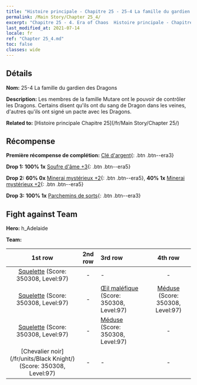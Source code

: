 ```yaml
---
title: "Histoire principale - Chapitre 25 - 25-4 La famille du gardien des Dragons"
permalink: /Main Story/Chapter 25_4/
excerpt: "Chapitre 25 - 4. Era of Chaos  Histoire principale - Chapitre 25_4. 25-4 La famille du gardien des Dragons"
last_modified_at: 2021-07-14
locale: fr
ref: "Chapter 25_4.md"
toc: false
classes: wide
---
```


## Détails

 **Nom:** 25-4 La famille du gardien des Dragons

 **Description:** Les membres de la famille Mutare ont le pouvoir de contrôler les Dragons. Certains disent qu'ils ont du sang de Dragon dans les veines, d'autres qu'ils ont signé un pacte avec les Dragons.

 **Related to:** [Histoire principale Chapitre 25](/fr/Main Story/Chapter 25/)

## Récompense

 **Première récompense de complétion:** [Clé d'argent](/ItemsFR/con_693/){: .btn .btn--era3}

 **Drop 1:** **100% 1x** [Soufre d'âme +3](/ItemsFR/mat_85/){: .btn .btn--era5}

 **Drop 2:** **60% 0x** [Minerai mystérieux +2](/ItemsFR/mat_75/){: .btn .btn--era5}, **40% 1x** [Minerai mystérieux +2](/ItemsFR/mat_75/){: .btn .btn--era5}

 **Drop 3:** **100% 1x** [Parchemins de sorts](/ItemsFR/con_694/){: .btn .btn--era3}


## Fight against Team
 **Hero:** h_Adelaide

 **Team:**


  | 1st row | 2nd row | 3rd row | 4th row |
  |:----:|:----:|:----|:----:|
  | [Squelette](/fr/units/Skeleton/) (Score: 350308, Level:97)  | - | - | - |
  | [Squelette](/fr/units/Skeleton/) (Score: 350308, Level:97)  | - | [Œil maléfique](/fr/units/Beholder/) (Score: 350308, Level:97)  | [Méduse](/fr/units/Medusa/) (Score: 350308, Level:97)  |
  | [Squelette](/fr/units/Skeleton/) (Score: 350308, Level:97)  | - | [Méduse](/fr/units/Medusa/) (Score: 350308, Level:97)  | - |
  | [Chevalier noir](/fr/units/Black Knight/) (Score: 350308, Level:97)  | - | - | - |


